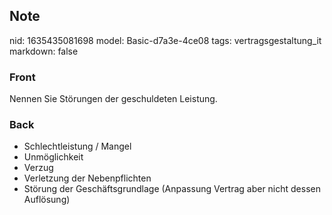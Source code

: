 ## Note
nid: 1635435081698
model: Basic-d7a3e-4ce08
tags: vertragsgestaltung_it
markdown: false

### Front
Nennen Sie Störungen der geschuldeten Leistung.

### Back
<ul>
  <li>Schlechtleistung / Mangel
  <li>Unmöglichkeit
  <li>Verzug
  <li>Verletzung der Nebenpflichten
  <li>Störung der Geschäftsgrundlage (Anpassung Vertrag aber nicht
  dessen Auflösung)
</ul>

